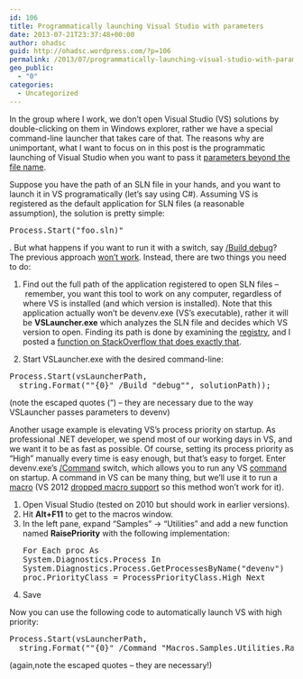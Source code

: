 ```yaml
---
id: 106
title: Programmatically launching Visual Studio with parameters
date: 2013-07-21T23:37:48+00:00
author: ohadsc
guid: http://ohadsc.wordpress.com/?p=106
permalink: /2013/07/programmatically-launching-visual-studio-with-parameters/
geo_public:
  - "0"
categories:
  - Uncategorized
---
```

In the group where I work, we don&#8217;t open Visual Studio (VS) solutions by double-clicking on them in Windows explorer, rather we have a special command-line launcher that takes care of that. The reasons why are unimportant, what I want to focus on in this post is the programmatic launching of Visual Studio when you want to pass it [parameters beyond the file name](http://msdn.microsoft.com/en-us/library/xee0c8y7%28v=vs.100%29.aspx).

Suppose you have the path of an SLN file in your hands, and you want to launch it in VS programatically (let&#8217;s say using C#). Assuming VS is registered as the default application for SLN files (a reasonable assumption), the solution is pretty simple: 

<pre class="brush: csharp; title: ; notranslate" title="">Process.Start("foo.sln)"</pre>

. But what happens if you want to run it with a switch, say [/Build debug](http://msdn.microsoft.com/en-us/library/b20w810z%28v=vs.100%29.aspx)? The previous approach [won&#8217;t work](http://stackoverflow.com/questions/5017221/c-sharp-open-file-with-associated-application-passing-arguments). Instead, there are two things you need to do:

1. Find out the full path of the application registered to open SLN files &#8211; remember, you want this tool to work on any computer, regardless of where VS is installed (and which version is installed). Note that this application actually won&#8217;t be devenv.exe (VS&#8217;s executable), rather it will be **VSLauncher.exe** which analyzes the SLN file and decides which VS version to open. Finding its path is done by examining the [registry](http://msdn.microsoft.com/en-us/library/cc144148.aspx), and I posted a [function on StackOverflow that does exactly that](http://stackoverflow.com/a/17773554/67824).

2. Start VSLauncher.exe with the desired command-line:

<pre class="brush: csharp; title: ; notranslate" title="">Process.Start(vsLauncherPath, 
  string.Format(""{0}" /Build "debug"", solutionPath));
</pre>

(note the escaped quotes (&#8220;) &#8211; they are necessary due to the way VSLauncher passes parameters to devenv)

Another usage example is elevating VS&#8217;s process priority on startup. As professional .NET developer, we spend most of our working days in VS, and we want it to be as fast as possible. Of course, setting its process priority as &#8220;High&#8221; manually every time is easy enough, but that&#8217;s easy to forget. Enter devenv.exe&#8217;s [/Command](http://msdn.microsoft.com/en-us/library/19sf6kk3.aspx "/Command") switch, which allows you to run any VS [command](http://msdn.microsoft.com/en-us/library/kcc7tke7%28v=vs.100%29.aspx "command") on startup. A command in VS can be many thing, but we&#8217;ll use it to run a [macro](http://msdn.microsoft.com/en-us/library/b4c73967%28v=vs.100%29.aspx "macro") (VS 2012 [dropped macro support](http://social.msdn.microsoft.com/Forums/en-US/vsx/thread/d8410838-085b-4647-8c42-e31b669c9f11) so this method won&#8217;t work for it).

  1. Open Visual Studio (tested on 2010 but should work in earlier versions).
  2. Hit **Alt+F11** to get to the macros window.
  3. In the left pane, expand &#8220;Samples&#8221; -> &#8220;Utilities&#8221; and add a new function named **RaisePriority** with the following implementation: <pre class="brush: vb; title: ; notranslate" title="">For Each proc As System.Diagnostics.Process In 
  System.Diagnostics.Process.GetProcessesByName("devenv")
 proc.PriorityClass = ProcessPriorityClass.High
Next
</pre>

  4. Save

Now you can use the following code to automatically launch VS with high priority:

<pre class="brush: csharp; title: ; notranslate" title="">Process.Start(vsLauncherPath, 
  string.Format(""{0}" /Command "Macros.Samples.Utilities.RaisePriority"", solutionFile))
</pre>

(again,note the escaped quotes &#8211; they are necessary!)